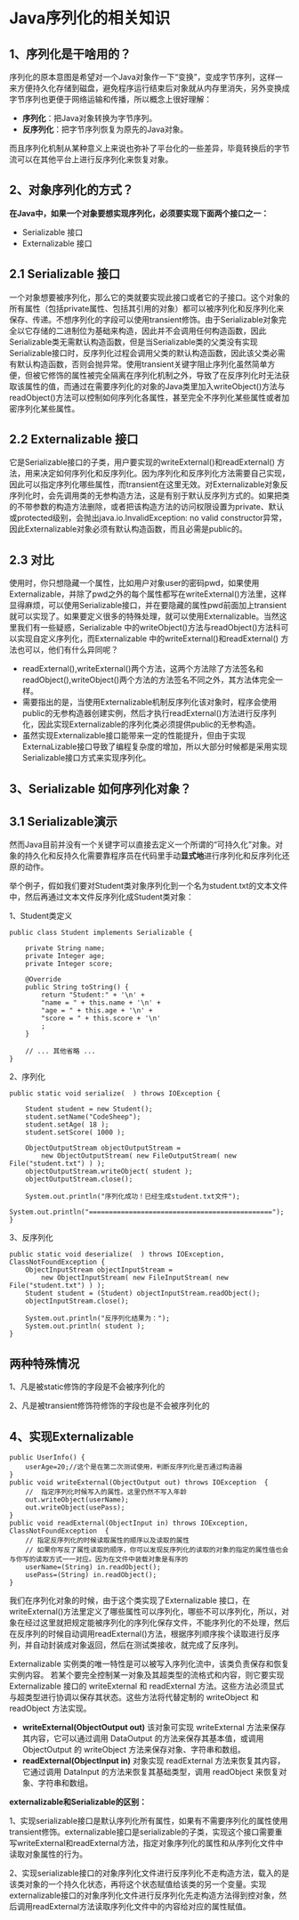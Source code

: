 # Java序列化的相关知识

## 1、序列化是干啥用的？

​    序列化的原本意图是希望对一个Java对象作一下“变换”，变成字节序列，这样一来方便持久化存储到磁盘，避免程序运行结束后对象就从内存里消失，另外变换成字节序列也更便于网络运输和传播，所以概念上很好理解：

- **序列化**：把Java对象转换为字节序列。
- **反序列化**：把字节序列恢复为原先的Java对象。

​    而且序列化机制从某种意义上来说也弥补了平台化的一些差异，毕竟转换后的字节流可以在其他平台上进行反序列化来恢复对象。

## 2、对象序列化的方式？

**在Java中，如果一个对象要想实现序列化，必须要实现下面两个接口之一：**

- Serializable 接口
- Externalizable 接口

## **2.1 Serializable 接口**

​    一个对象想要被序列化，那么它的类就要实现此接口或者它的子接口。这个对象的所有属性（包括private属性、包括其引用的对象）都可以被序列化和反序列化来保存、传递。不想序列化的字段可以使用transient修饰。由于Serializable对象完全以它存储的二进制位为基础来构造，因此并不会调用任何构造函数，因此Serializable类无需默认构造函数，但是当Serializable类的父类没有实现Serializable接口时，反序列化过程会调用父类的默认构造函数，因此该父类必需有默认构造函数，否则会抛异常。使用transient关键字阻止序列化虽然简单方便，但被它修饰的属性被完全隔离在序列化机制之外，导致了在反序列化时无法获取该属性的值，而通过在需要序列化的对象的Java类里加入writeObject()方法与readObject()方法可以控制如何序列化各属性，甚至完全不序列化某些属性或者加密序列化某些属性。

## **2.2 Externalizable 接口**

​    它是Serializable接口的子类，用户要实现的writeExternal()和readExternal() 方法，用来决定如何序列化和反序列化。因为序列化和反序列化方法需要自己实现，因此可以指定序列化哪些属性，而transient在这里无效。对Externalizable对象反序列化时，会先调用类的无参构造方法，这是有别于默认反序列方式的。如果把类的不带参数的构造方法删除，或者把该构造方法的访问权限设置为private、默认或protected级别，会抛出java.io.InvalidException: no valid constructor异常，因此Externalizable对象必须有默认构造函数，而且必需是public的。

## **2.3 对比**

​    使用时，你只想隐藏一个属性，比如用户对象user的密码pwd，如果使用Externalizable，并除了pwd之外的每个属性都写在writeExternal()方法里，这样显得麻烦，可以使用Serializable接口，并在要隐藏的属性pwd前面加上transient就可以实现了。如果要定义很多的特殊处理，就可以使用Externalizable。当然这里我们有一些疑惑，Serializable 中的writeObject()方法与readObject()方法科可以实现自定义序列化，而Externalizable 中的writeExternal()和readExternal() 方法也可以，他们有什么异同呢？

- readExternal(),writeExternal()两个方法，这两个方法除了方法签名和readObject(),writeObject()两个方法的方法签名不同之外，其方法体完全一样。
- 需要指出的是，当使用Externalizable机制反序列化该对象时，程序会使用public的无参构造器创建实例，然后才执行readExternal()方法进行反序列化，因此实现Externalizable的序列化类必须提供public的无参构造。
- 虽然实现Externalizable接口能带来一定的性能提升，但由于实现ExternaLizable接口导致了编程复杂度的增加，所以大部分时候都是采用实现Serializable接口方式来实现序列化。



## 3、Serializable 如何序列化对象？

## **3.1 Serializable演示**

​    然而Java目前并没有一个关键字可以直接去定义一个所谓的“可持久化”对象。对象的持久化和反持久化需要靠程序员在代码里手动**显式地**进行序列化和反序列化还原的动作。

​    举个例子，假如我们要对Student类对象序列化到一个名为student.txt的文本文件中，然后再通过文本文件反序列化成Student类对象：

1、Student类定义

```text
public class Student implements Serializable {

    private String name;
    private Integer age;
    private Integer score;
 
    @Override
    public String toString() {
        return "Student:" + '\n' +
        "name = " + this.name + '\n' +
        "age = " + this.age + '\n' +
        "score = " + this.score + '\n'
        ;
    }
 
    // ... 其他省略 ...
}
```

2、序列化

```text
public static void serialize(  ) throws IOException {

    Student student = new Student();
    student.setName("CodeSheep");
    student.setAge( 18 );
    student.setScore( 1000 );

    ObjectOutputStream objectOutputStream = 
        new ObjectOutputStream( new FileOutputStream( new File("student.txt") ) );
    objectOutputStream.writeObject( student );
    objectOutputStream.close();
 
    System.out.println("序列化成功！已经生成student.txt文件");
    System.out.println("==============================================");
}
```

3、反序列化

```text
public static void deserialize(  ) throws IOException, ClassNotFoundException {
    ObjectInputStream objectInputStream = 
        new ObjectInputStream( new FileInputStream( new File("student.txt") ) );
    Student student = (Student) objectInputStream.readObject();
    objectInputStream.close();
 
    System.out.println("反序列化结果为：");
    System.out.println( student );
}
```

## 两种特殊情况

1、凡是被static修饰的字段是不会被序列化的

2、凡是被transient修饰符修饰的字段也是不会被序列化的



## 4、实现Externalizable

```text
public UserInfo() {
    userAge=20;//这个是在第二次测试使用，判断反序列化是否通过构造器
}
public void writeExternal(ObjectOutput out) throws IOException  {
    //  指定序列化时候写入的属性。这里仍然不写入年龄
    out.writeObject(userName);
    out.writeObject(usePass);
}
public void readExternal(ObjectInput in) throws IOException, ClassNotFoundException  {
    // 指定反序列化的时候读取属性的顺序以及读取的属性
    // 如果你写反了属性读取的顺序，你可以发现反序列化的读取的对象的指定的属性值也会与你写的读取方式一一对应。因为在文件中装载对象是有序的
    userName=(String) in.readObject();
    usePass=(String) in.readObject();
}
```

我们在序列化对象的时候，由于这个类实现了Externalizable 接口，在writeExternal()方法里定义了哪些属性可以序列化，哪些不可以序列化，所以，对象在经过这里就把规定能被序列化的序列化保存文件，不能序列化的不处理，然后在反序列的时候自动调用readExternal()方法，根据序列顺序挨个读取进行反序列，并自动封装成对象返回，然后在测试类接收，就完成了反序列。

Externalizable 实例类的唯一特性是可以被写入序列化流中，该类负责保存和恢复实例内容。 若某个要完全控制某一对象及其超类型的流格式和内容，则它要实现 Externalizable 接口的 writeExternal 和 readExternal 方法。这些方法必须显式与超类型进行协调以保存其状态。这些方法将代替定制的 writeObject 和 readObject 方法实现。

- **writeExternal(ObjectOutput out)**
  该对象可实现 writeExternal 方法来保存其内容，它可以通过调用 DataOutput 的方法来保存其基本值，或调用 ObjectOutput 的 writeObject 方法来保存对象、字符串和数组。
- **readExternal(ObjectInput in)**
  对象实现 readExternal 方法来恢复其内容，它通过调用 DataInput 的方法来恢复其基础类型，调用 readObject 来恢复对象、字符串和数组。

**externalizable和Serializable的区别：**

1、实现serializable接口是默认序列化所有属性，如果有不需要序列化的属性使用transient修饰。externalizable接口是serializable的子类，实现这个接口需要重写writeExternal和readExternal方法，指定对象序列化的属性和从序列化文件中读取对象属性的行为。

2、实现serializable接口的对象序列化文件进行反序列化不走构造方法，载入的是该类对象的一个持久化状态，再将这个状态赋值给该类的另一个变量。实现externalizable接口的对象序列化文件进行反序列化先走构造方法得到控对象，然后调用readExternal方法读取序列化文件中的内容给对应的属性赋值。